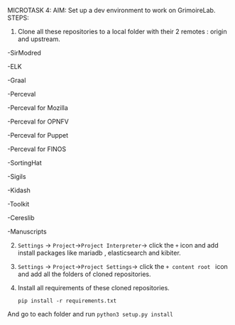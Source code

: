 MICROTASK 4:
AIM: Set up a dev environment to work on GrimoireLab.
STEPS:
1. Clone all these repositories to a local folder with their 2 remotes : origin and upstream.

-SirModred

-ELK

-Graal

-Perceval

-Perceval for Mozilla

-Perceval for OPNFV

-Perceval for Puppet

-Perceval for FINOS

-SortingHat

-Sigils

-Kidash

-Toolkit

-Cereslib

-Manuscripts

2. ```Settings``` -> ```Project```->```Project Interpreter```-> click the ```+``` icon and add install packages like mariadb , elasticsearch and kibiter.

3. ```Settings``` -> ```Project```->```Project Settings```-> click the ```+ content root ``` icon and add all the folders of cloned repositories.

3. Install all requirements of these cloned repositories.

	```pip install -r requirements.txt```

And go to each folder and run ```python3 setup.py install```
